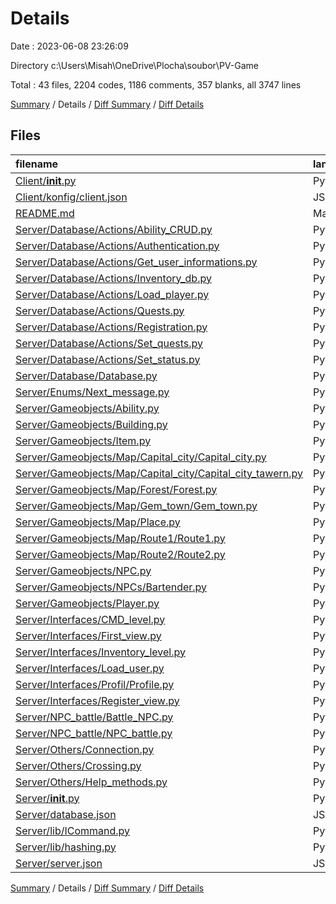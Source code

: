 # Details

Date : 2023-06-08 23:26:09

Directory c:\\Users\\Misah\\OneDrive\\Plocha\\soubor\\PV-Game

Total : 43 files,  2204 codes, 1186 comments, 357 blanks, all 3747 lines

[Summary](results.md) / Details / [Diff Summary](diff.md) / [Diff Details](diff-details.md)

## Files
| filename | language | code | comment | blank | total |
| :--- | :--- | ---: | ---: | ---: | ---: |
| [Client/__init__.py](/Client/__init__.py) | Python | 119 | 1 | 14 | 134 |
| [Client/konfig/client.json](/Client/konfig/client.json) | JSON | 6 | 0 | 0 | 6 |
| [README.md](/README.md) | Markdown | 73 | 0 | 21 | 94 |
| [Server/Database/Actions/Ability_CRUD.py](/Server/Database/Actions/Ability_CRUD.py) | Python | 20 | 46 | 4 | 70 |
| [Server/Database/Actions/Authentication.py](/Server/Database/Actions/Authentication.py) | Python | 32 | 47 | 4 | 83 |
| [Server/Database/Actions/Get_user_informations.py](/Server/Database/Actions/Get_user_informations.py) | Python | 17 | 32 | 2 | 51 |
| [Server/Database/Actions/Inventory_db.py](/Server/Database/Actions/Inventory_db.py) | Python | 49 | 115 | 7 | 171 |
| [Server/Database/Actions/Load_player.py](/Server/Database/Actions/Load_player.py) | Python | 24 | 52 | 3 | 79 |
| [Server/Database/Actions/Quests.py](/Server/Database/Actions/Quests.py) | Python | 10 | 19 | 1 | 30 |
| [Server/Database/Actions/Registration.py](/Server/Database/Actions/Registration.py) | Python | 30 | 61 | 4 | 95 |
| [Server/Database/Actions/Set_quests.py](/Server/Database/Actions/Set_quests.py) | Python | 8 | 15 | 1 | 24 |
| [Server/Database/Actions/Set_status.py](/Server/Database/Actions/Set_status.py) | Python | 30 | 62 | 4 | 96 |
| [Server/Database/Database.py](/Server/Database/Database.py) | Python | 11 | 8 | 2 | 21 |
| [Server/Enums/Next_message.py](/Server/Enums/Next_message.py) | Python | 4 | 3 | 1 | 8 |
| [Server/Gameobjects/Ability.py](/Server/Gameobjects/Ability.py) | Python | 14 | 0 | 6 | 20 |
| [Server/Gameobjects/Building.py](/Server/Gameobjects/Building.py) | Python | 111 | 58 | 26 | 195 |
| [Server/Gameobjects/Item.py](/Server/Gameobjects/Item.py) | Python | 14 | 32 | 4 | 50 |
| [Server/Gameobjects/Map/Capital_city/Capital_city.py](/Server/Gameobjects/Map/Capital_city/Capital_city.py) | Python | 57 | 11 | 10 | 78 |
| [Server/Gameobjects/Map/Capital_city/Capital_city_tawern.py](/Server/Gameobjects/Map/Capital_city/Capital_city_tawern.py) | Python | 18 | 0 | 4 | 22 |
| [Server/Gameobjects/Map/Forest/Forest.py](/Server/Gameobjects/Map/Forest/Forest.py) | Python | 29 | 0 | 3 | 32 |
| [Server/Gameobjects/Map/Gem_town/Gem_town.py](/Server/Gameobjects/Map/Gem_town/Gem_town.py) | Python | 19 | 0 | 2 | 21 |
| [Server/Gameobjects/Map/Place.py](/Server/Gameobjects/Map/Place.py) | Python | 145 | 0 | 31 | 176 |
| [Server/Gameobjects/Map/Route1/Route1.py](/Server/Gameobjects/Map/Route1/Route1.py) | Python | 21 | 0 | 3 | 24 |
| [Server/Gameobjects/Map/Route2/Route2.py](/Server/Gameobjects/Map/Route2/Route2.py) | Python | 27 | 0 | 2 | 29 |
| [Server/Gameobjects/NPC.py](/Server/Gameobjects/NPC.py) | Python | 10 | 14 | 2 | 26 |
| [Server/Gameobjects/NPCs/Bartender.py](/Server/Gameobjects/NPCs/Bartender.py) | Python | 84 | 26 | 12 | 122 |
| [Server/Gameobjects/Player.py](/Server/Gameobjects/Player.py) | Python | 124 | 100 | 17 | 241 |
| [Server/Interfaces/CMD_level.py](/Server/Interfaces/CMD_level.py) | Python | 29 | 26 | 9 | 64 |
| [Server/Interfaces/First_view.py](/Server/Interfaces/First_view.py) | Python | 88 | 57 | 19 | 164 |
| [Server/Interfaces/Inventory_level.py](/Server/Interfaces/Inventory_level.py) | Python | 252 | 74 | 28 | 354 |
| [Server/Interfaces/Load_user.py](/Server/Interfaces/Load_user.py) | Python | 31 | 11 | 2 | 44 |
| [Server/Interfaces/Profil/Profile.py](/Server/Interfaces/Profil/Profile.py) | Python | 122 | 52 | 20 | 194 |
| [Server/Interfaces/Register_view.py](/Server/Interfaces/Register_view.py) | Python | 167 | 55 | 27 | 249 |
| [Server/NPC_battle/Battle_NPC.py](/Server/NPC_battle/Battle_NPC.py) | Python | 7 | 0 | 1 | 8 |
| [Server/NPC_battle/NPC_battle.py](/Server/NPC_battle/NPC_battle.py) | Python | 226 | 64 | 32 | 322 |
| [Server/Others/Connection.py](/Server/Others/Connection.py) | Python | 50 | 42 | 9 | 101 |
| [Server/Others/Crossing.py](/Server/Others/Crossing.py) | Python | 16 | 40 | 5 | 61 |
| [Server/Others/Help_methods.py](/Server/Others/Help_methods.py) | Python | 8 | 27 | 1 | 36 |
| [Server/__init__.py](/Server/__init__.py) | Python | 80 | 12 | 12 | 104 |
| [Server/database.json](/Server/database.json) | JSON | 7 | 0 | 0 | 7 |
| [Server/lib/ICommand.py](/Server/lib/ICommand.py) | Python | 5 | 11 | 1 | 17 |
| [Server/lib/hashing.py](/Server/lib/hashing.py) | Python | 5 | 13 | 1 | 19 |
| [Server/server.json](/Server/server.json) | JSON | 5 | 0 | 0 | 5 |

[Summary](results.md) / Details / [Diff Summary](diff.md) / [Diff Details](diff-details.md)